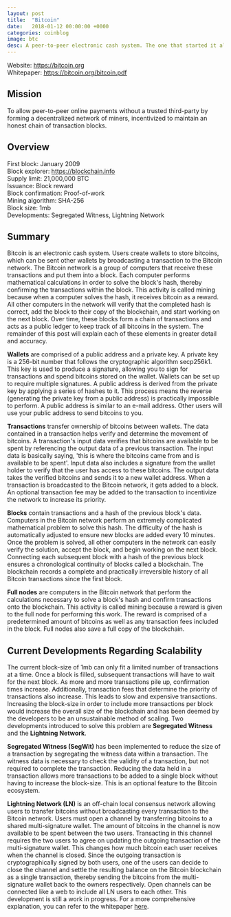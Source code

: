 ```yaml
---
layout: post
title:  "Bitcoin"
date:   2018-01-12 00:00:00 +0000
categories: coinblog
image: btc
desc: A peer-to-peer electronic cash system. The one that started it all. Bitcoin (BTC).
---
```

Website: <a href="https://bitcoin.org">https://bitcoin.org</a><br>
Whitepaper: <a href="https://bitcoin.org/bitcoin.pdf">https://bitcoin.org/bitcoin.pdf</a>

<h2>Mission</h2>
To allow peer-to-peer online payments without a trusted third-party by forming a decentralized network of miners, incentivized to maintain an honest chain of transaction blocks.

<h2>Overview</h2>
First block: January 2009<br>
Block explorer: <a href="https://blockchain.info">https://blockchain.info</a><br>
Supply limit: 21,000,000 BTC<br>
Issuance: Block reward<br>
Block confirmation: Proof-of-work<br>
Mining algorithm: SHA-256<br>
Block size: 1mb<br>
Developments: Segregated Witness, Lightning Network

<h2>Summary</h2>
Bitcoin is an electronic cash system. Users create wallets to store bitcoins, which can be sent other wallets by broadcasting a transaction to the Bitcoin network. The Bitcoin network is a group of computers that receive these transactions and put them into a block. Each computer performs mathematical calculations in order to solve the block's hash, thereby confirming the transactions within the block. This activity is called mining because when a computer solves the hash, it receives bitcoin as a reward. All other computers in the network will verify that the completed hash is correct, add the block to their copy of the blockchain, and start working on the next block. Over time, these blocks form a chain of transactions and acts as a public ledger to keep track of all bitcoins in the system. The remainder of this post will explain each of these elements in greater detail and accuracy.

<b>Wallets</b> are comprised of a public address and a private key. A private key is a 256-bit number that follows the cryptographic algorithm secp256k1. This key is used to produce a signature, allowing you to sign for transactions and spend bitcoins stored on the wallet. Wallets can be set up to require multiple signatures. A public address is derived from the private key by applying a series of hashes to it. This process means the reverse (generating the private key from a public address) is practically impossible to perform. A public address is similar to an e-mail address. Other users will use your public address to send bitcoins to you.

<b>Transactions</b> transfer ownership of bitcoins between wallets. The data contained in a transaction helps verify and determine the movement of bitcoins. A transaction's input data verifies that bitcoins are available to be spent by referencing the output data of a previous transaction. The input data is basically saying, 'this is where the bitcoins came from and is available to be spent'. Input data also includes a signature from the wallet holder to verify that the user has access to these bitcoins. The output data takes the verified bitcoins and sends it to a new wallet address. When a transaction is broadcasted to the Bitcoin network, it gets added to a block. An optional transaction fee may be added to the transaction to incentivize the network to increase its priority.

<b>Blocks</b> contain transactions and a hash of the previous block's data. Computers in the Bitcoin network perform an extremely complicated mathematical problem to solve this hash. The difficulty of the hash is automatically adjusted to ensure new blocks are added every 10 minutes. Once the problem is solved, all other computers in the network can easily verify the solution, accept the block, and begin working on the next block. Connecting each subsequent block with a hash of the previous block ensures a chronological continuity of blocks called a blockchain. The blockchain records a complete and practically irreversible history of all Bitcoin transactions since the first block.

<b>Full nodes</b> are computers in the Bitcoin network that perform the calculations necessary to solve a block's hash and confirm transactions onto the blockchain. This activity is called mining because a reward is given to the full node for performing this work. The reward is comprised of a predetermined amount of bitcoins as well as any transaction fees included in the block. Full nodes also save a full copy of the blockchain.

<h2>Current Developments Regarding Scalability</h2>

The current block-size of 1mb can only fit a limited number of transactions at a time. Once a block is filled, subsequent transactions will have to wait for the next block. As more and more transactions pile up, confirmation times increase. Additionally, transaction fees that determine the priority of transactions also increase. This leads to slow and expensive transactions. Increasing the block-size in order to include more transactions per block would increase the overall size of the blockchain and has been deemed by the developers to be an unsustainable method of scaling. Two developments introduced to solve this problem are <b>Segregated Witness</b> and the <b>Lightning Network</b>.

<b>Segregated Witness (SegWit)</b> has been implemented to reduce the size of a transaction by segregating the witness data within a transaction. The witness data is necessary to check the validity of a transaction, but not required to complete the transaction. Reducing the data held in a transaction allows more transactions to be added to a single block without having to increase the block-size. This is an optional feature to the Bitcoin ecosystem.

<b>Lightning Network (LN)</b> is an off-chain local consensus network allowing users to transfer bitcoins without broadcasting every transaction to the Bitcoin network. Users must open a channel by transferring bitcoins to a shared multi-signature wallet. The amount of bitcoins in the channel is now available to be spent between the two users. Transacting in this channel requires the two users to agree on updating the outgoing transaction of the multi-signature wallet. This changes how much bitcoin each user receives when the channel is closed. Since the outgoing transaction is cryptographically signed by both users, one of the users can decide to close the channel and settle the resulting balance on the Bitcoin blockchain as a single transaction, thereby sending the bitcoins from the multi-signature wallet back to the owners respectively. Open channels can be connected like a web to include all LN users to each other. This development is still a work in progress. For a more comprehensive explanation, you can refer to the whitepaper <a href="https://lightning.network/lightning-network-paper.pdf">here</a>.